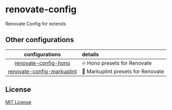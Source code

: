 # renovate-config

Renovate Config for extends

## Other configurations

| configurations | details |
| :-: | :- |
| [renovate-config-hono](https://github.com/shinGangan/renovate-config-hono) | 🔥 Hono presets for Renovate |
| [renovate-config-markuplint](https://github.com/shinGangan/renovate-config-markuplint) | 👥 Markuplint presets for Renovate |

## License

[MIT License](./LICENSE)
